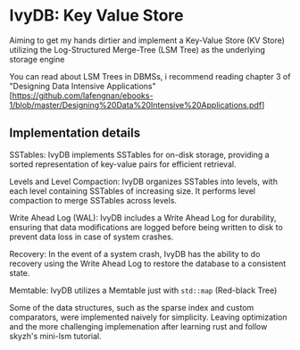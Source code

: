 # IvyDB: Key Value Store
Aiming to get my hands dirtier and implement a Key-Value Store (KV Store) utilizing the Log-Structured Merge-Tree (LSM Tree) as the underlying storage engine

You can read about LSM Trees in DBMSs, i recommend reading chapter 3 of "Designing Data Intensive Applications" [https://github.com/lafengnan/ebooks-1/blob/master/Designing%20Data%20Intensive%20Applications.pdf]

## Implementation details

SSTables: IvyDB implements SSTables for on-disk storage, providing a sorted representation of key-value pairs for efficient retrieval.

Levels and Level Compaction: IvyDB organizes SSTables into levels, with each level containing SSTables of increasing size. It performs level compaction to merge SSTables across levels.

Write Ahead Log (WAL): IvyDB includes a Write Ahead Log for durability, ensuring that data modifications are logged before being written to disk to prevent data loss in case of system crashes.

Recovery: In the event of a system crash, IvyDB has the ability to do recovery using the Write Ahead Log to restore the database to a consistent state.

Memtable: IvyDB utilizes a Memtable just with ```std::map``` (Red-black Tree)


Some of the data structures, such as the sparse index and custom comparators, were implemented naively for simplicity.
Leaving optimization and the more challenging implemenation after learning rust and follow skyzh's mini-lsm tutorial.
